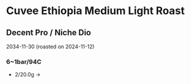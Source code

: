 # Cuvee Ethiopia Medium Light Roast

## Decent Pro / Niche Dio

2034-11-30 (roasted on 2024-11-12)

### 6\~1bar/94C

- 2/20.0g ->
